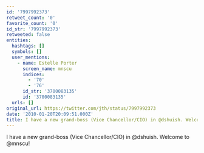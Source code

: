 ```yaml
---
id: '7997992373'
retweet_count: '0'
favorite_count: '0'
id_str: '7997992373'
retweeted: false
entities:
  hashtags: []
  symbols: []
  user_mentions:
    - name: Estelle Porter
      screen_name: mnscu
      indices:
        - '70'
        - '76'
      id_str: '3700083135'
      id: '3700083135'
  urls: []
original_url: https://twitter.com/jth/status/7997992373
date: '2010-01-20T20:09:51.000Z'
title: I have a new grand-boss (Vice Chancellor/CIO) in @dshuish. Welcome to @mnscu!
---
```


I have a new grand-boss (Vice Chancellor/CIO) in @dshuish. Welcome to @mnscu!